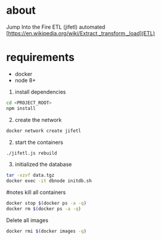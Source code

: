 # about 
Jump Into the Fire ETL (jifetl)
automated [https://en.wikipedia.org/wiki/Extract,_transform,_load](ETL)

# requirements
- docker
- node 8+ 

1. install dependencies
```bash
cd <PROJECT_ROOT>
npm install
```

2. create the network
```bash
docker network create jifetl
```

2. start the containers
```bash
./jifetl.js rebuild
```

3. initialized the database
```bash
tar -xzvf data.tgz
docker exec -it dbnode initdb.sh
```

#notes
kill all containers
```bash
docker stop $(docker ps -a -q)
docker rm $(docker ps -a -q)
```
Delete all images
```bash
docker rmi $(docker images -q)
```
